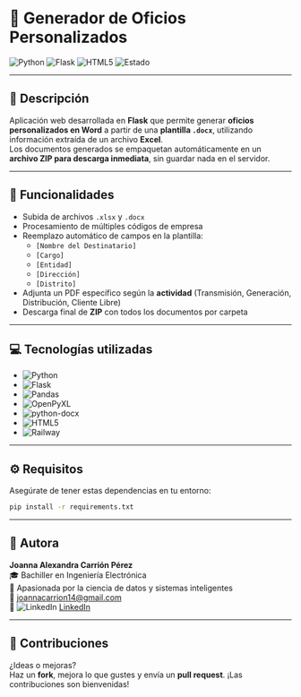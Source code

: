 # 📨 Generador de Oficios Personalizados

![Python](https://img.shields.io/badge/Python-3.10+-blue?style=flat&logo=python)
![Flask](https://img.shields.io/badge/Flask-App-lightgrey?style=flat&logo=flask)
![HTML5](https://img.shields.io/badge/HTML5-Bootstrap-orange?style=flat&logo=html5)
![Estado](https://img.shields.io/badge/Deploy-Railway-green?style=flat&logo=railway)

---

## 📝 Descripción

Aplicación web desarrollada en **Flask** que permite generar **oficios personalizados en Word** a partir de una **plantilla `.docx`**, utilizando información extraída de un archivo **Excel**.  
Los documentos generados se empaquetan automáticamente en un **archivo ZIP para descarga inmediata**, sin guardar nada en el servidor.

---

## 🎯 Funcionalidades

- Subida de archivos `.xlsx` y `.docx`
- Procesamiento de múltiples códigos de empresa
- Reemplazo automático de campos en la plantilla:
  - `[Nombre del Destinatario]`
  - `[Cargo]`
  - `[Entidad]`
  - `[Dirección]`
  - `[Distrito]`
- Adjunta un PDF específico según la **actividad** (Transmisión, Generación, Distribución, Cliente Libre)
- Descarga final de **ZIP** con todos los documentos por carpeta

---

## 💻 Tecnologías utilizadas

- ![Python](https://img.shields.io/badge/Python-3.10+-blue?style=flat&logo=python)  
- ![Flask](https://img.shields.io/badge/Flask-Web_App-black?style=flat&logo=flask)  
- ![Pandas](https://img.shields.io/badge/Pandas-Data--Processing-purple?style=flat&logo=pandas)  
- ![OpenPyXL](https://img.shields.io/badge/OpenPyXL-Excel_Reader-yellowgreen?style=flat)  
- ![python-docx](https://img.shields.io/badge/python--docx-Word_Generator-blueviolet?style=flat)  
- ![HTML5](https://img.shields.io/badge/HTML5-+Bootstrap-orange?style=flat&logo=html5)  
- ![Railway](https://img.shields.io/badge/Deploy-Railway-green?style=flat&logo=railway)

---

## ⚙️ Requisitos

Asegúrate de tener estas dependencias en tu entorno:

```bash
pip install -r requirements.txt
```

---

## 👤 Autora

**Joanna Alexandra Carrión Pérez**  
🎓 Bachiller en Ingeniería Electrónica  
🚀 Apasionada por la ciencia de datos y sistemas inteligentes  
📧 joannacarrion14@gmail.com  
🔗 ![LinkedIn](https://img.shields.io/badge/LinkedIn-Joanna%20Carrión%20Pérez-blue?style=flat&logo=linkedin) [LinkedIn](https://www.linkedin.com/in/joanna-carrion-perez/)

---

## 🧩 Contribuciones

¿Ideas o mejoras?  
Haz un **fork**, mejora lo que gustes y envía un **pull request**. ¡Las contribuciones son bienvenidas! 
